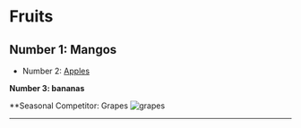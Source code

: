 # Fruits
## Number 1: Mangos
* Number 2: [Apples](https://www.apple.com/)


**Number 3: bananas**

**Seasonal Competitor: Grapes
![grapes](https://m.media-amazon.com/images/S/assets.wholefoodsmarket.com//content/08/cc/7ce0dba74d8c82347bf2a26dc6fa/seasons-sweetest-grapes-hero.jpg)

***
